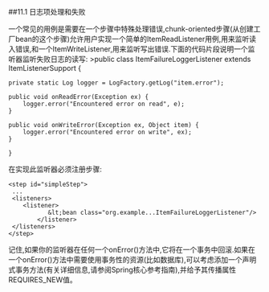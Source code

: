 
##11.1 日志项处理和失败

一个常见的用例是需要在一个步骤中特殊处理错误,chunk-oriented步骤(从创建工厂bean的这个步骤)允许用户实现一个简单的ItemReadListener用例,用来监听读入错误,和一个ItemWriteListener,用来监听写出错误.下面的代码片段说明一个监听器监听失败日志的读写:
	>public class ItemFailureLoggerListener extends ItemListenerSupport {

    private static Log logger = LogFactory.getLog("item.error");

    public void onReadError(Exception ex) {
        logger.error("Encountered error on read", e);
    }

    public void onWriteError(Exception ex, Object item) {
        logger.error("Encountered error on write", ex);
    }

	}

在实现此监听器必须注册步骤:

	<step id="simpleStep">
   	 ...
   	 <listeners>
       	<listener>
         	   &lt;bean class="org.example...ItemFailureLoggerListener"/>
        	</listener>
   	 </listeners>
	</step>

记住,如果你的监听器在任何一个onError()方法中,它将在一个事务中回滚.如果在一个onError()方法中需要使用事务性的资源(比如数据库),可以考虑添加一个声明式事务方法(有关详细信息,请参阅Spring核心参考指南),并给予其传播属性REQUIRES_NEW值。
